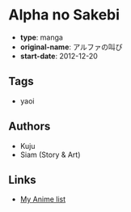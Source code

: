 # Alpha no Sakebi

-   **type**: manga
-   **original-name**: アルファの叫び
-   **start-date**: 2012-12-20

## Tags

-   yaoi

## Authors

-   Kuju
-   Siam (Story & Art)

## Links

-   [My Anime list](https://myanimelist.net/manga/64963/Alpha_no_Sakebi)
